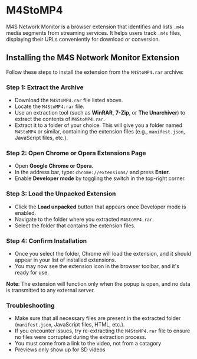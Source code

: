 # M4StoMP4
M4S Network Monitor is a browser extension that identifies and lists `.m4s` media segments from streaming services. It helps users track `.m4s` files, displaying their URLs conveniently for download or conversion.


## Installing the M4S Network Monitor Extension

Follow these steps to install the extension from the `M4StoMP4.rar` archive:

### Step 1: Extract the Archive
- Download the `M4StoMP4.rar` file listed above.
- Locate the `M4StoMP4.rar` file.
- Use an extraction tool (such as **WinRAR**, **7-Zip**, or **The Unarchiver**) to extract the contents of `M4StoMP4.rar`.
- Extract it to a folder of your choice. This will give you a folder named `M4StoMP4` or similar, containing the extension files (e.g., `manifest.json`, JavaScript files, etc.).

### Step 2: Open Chrome or Opera Extensions Page
- Open **Google Chrome or Opera**.
- In the address bar, type: `chrome://extensions/` and press **Enter**.
- Enable **Developer mode** by toggling the switch in the top-right corner.

### Step 3: Load the Unpacked Extension
- Click the **Load unpacked** button that appears once Developer mode is enabled.
- Navigate to the folder where you extracted `M4StoMP4.rar`.
- Select the folder that contains the extension files.

### Step 4: Confirm Installation
- Once you select the folder, Chrome will load the extension, and it should appear in your list of installed extensions.
- You may now see the extension icon in the browser toolbar, and it's ready for use.

**Note**: The extension will function only when the popup is open, and no data is transmitted to any external server.

### Troubleshooting
- Make sure that all necessary files are present in the extracted folder (`manifest.json`, JavaScript files, HTML, etc.).
- If you encounter issues, try re-extracting the `M4StoMP4.rar` file to ensure no files were corrupted during the extraction process.
- You must come from a link to the video, not from a catagory
- Previews only show up for SD videos
